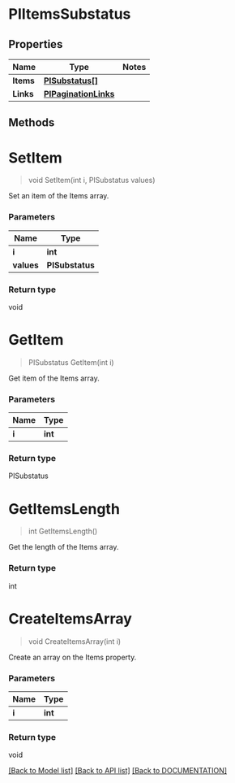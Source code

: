 # PIItemsSubstatus

## Properties
Name | Type | Notes
------------ | ------------- | -------------
**Items** | **[**PISubstatus[]**](../Model/PISubstatus.md)**
**Links** | **[**PIPaginationLinks**](../Model/PIPaginationLinks.md)**

## Methods

# **SetItem**
> void SetItem(int i, PISubstatus values)

Set an item of the Items array.

### Parameters

Name | Type
------------- | -------------
 **i** | **int**
 **values** | **PISubstatus**

### Return type

void


# **GetItem**
> PISubstatus GetItem(int i)

Get item of the Items array.

### Parameters

Name | Type
------------- | -------------
 **i** | **int**

### Return type

PISubstatus


# **GetItemsLength**
> int GetItemsLength()

Get the length of the Items array.


### Return type

int


# **CreateItemsArray**
> void CreateItemsArray(int i)

Create an array on the Items property.

### Parameters

Name | Type
------------- | -------------
 **i** | **int**

### Return type

void

[[Back to Model list]](../../DOCUMENTATION.md#documentation-for-models) [[Back to API list]](../../DOCUMENTATION.md#documentation-for-api-endpoints) [[Back to DOCUMENTATION]](../../DOCUMENTATION.md)
